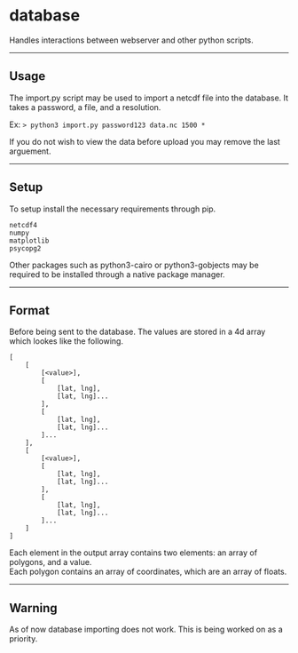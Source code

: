 # database
Handles interactions between webserver and other python scripts.

---
## Usage

The import.py script may be used to import a netcdf file into the database.
It takes a password, a file, and a resolution.

Ex:
`> python3 import.py password123 data.nc 1500 *`

If you do not wish to view the data before upload you may remove the last arguement.

---
## Setup

To setup install the necessary requirements through pip.

```
netcdf4
numpy
matplotlib
psycopg2
```

Other packages such as python3-cairo or python3-gobjects may be required to be installed through a native package manager.


---
## Format
Before being sent to the database. The values are stored in a 4d array which lookes like the following.

```
[
    [
        [<value>],
        [
            [lat, lng],
            [lat, lng]...
        ], 
        [
            [lat, lng],
            [lat, lng]...
        ]...
    ],
    [
        [<value>],
        [
            [lat, lng],
            [lat, lng]...
        ], 
        [
            [lat, lng],
            [lat, lng]...
        ]...
    ]
]
```
Each element in the output array contains two elements:
an array of polygons, and a value.   
Each polygon contains an array of coordinates, which are an array of floats.

---
## Warning
As of now database importing does not work. This is being worked on as a priority.

